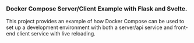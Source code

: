 ### Docker Compose Server/Client Example with Flask and Svelte.
This project provides an example of how Docker Compose can be used to set up a development environment with both a server/api service and front-end client service
with live reloading.